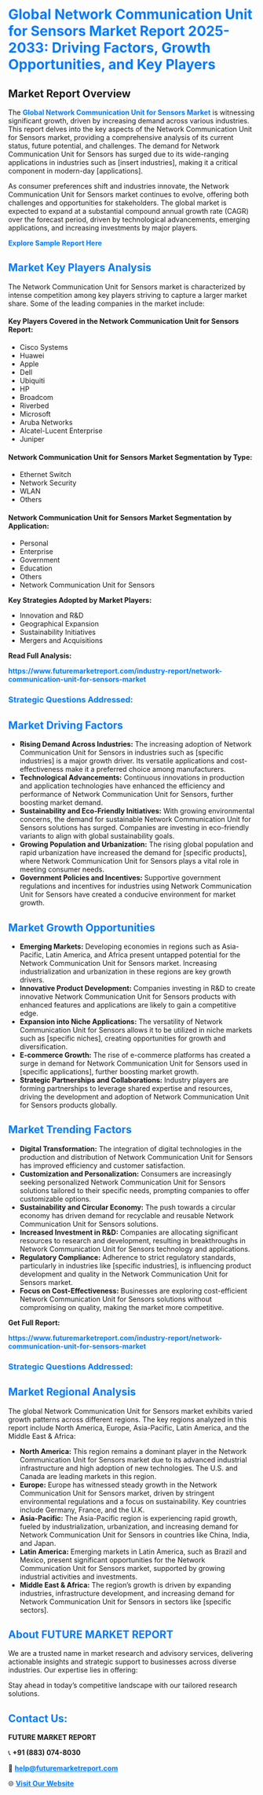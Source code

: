 <h1 style="color: #007BFF;">Global Network Communication Unit for Sensors Market Report 2025-2033: Driving Factors, Growth Opportunities, and Key Players</h1>

<section id="overview">
<h2>Market Report Overview</h2>
<p>The <a href="https://www.futuremarketreport.com/industry-report/network-communication-unit-for-sensors-market" style="color: #007BFF; text-decoration: none;"><strong>Global Network Communication Unit for Sensors Market</strong></a> is witnessing significant growth, driven by increasing demand across various industries. This report delves into the key aspects of the Network Communication Unit for Sensors market, providing a comprehensive analysis of its current status, future potential, and challenges. The demand for Network Communication Unit for Sensors has surged due to its wide-ranging applications in industries such as [insert industries], making it a critical component in modern-day [applications].</p>
<p>As consumer preferences shift and industries innovate, the Network Communication Unit for Sensors market continues to evolve, offering both challenges and opportunities for stakeholders. The global market is expected to expand at a substantial compound annual growth rate (CAGR) over the forecast period, driven by technological advancements, emerging applications, and increasing investments by major players.</p>
</section>

<section id="overview">
<p><a href="https://www.futuremarketreport.com/request-sample/reportId=124463" style="color: #007BFF; text-decoration: none;"><strong>Explore Sample Report Here</strong></a></p>
</section>

<section id="key-players">
<h2 style="color: #007BFF;">Market Key Players Analysis</h2>
<p>The Network Communication Unit for Sensors market is characterized by intense competition among key players striving to capture a larger market share. Some of the leading companies in the market include:</p>
<h4>Key Players Covered in the Network Communication Unit for Sensors Report:</h4>
<ul><li>Cisco Systems</li><li>Huawei</li><li>Apple</li><li>Dell</li><li>Ubiquiti</li><li>HP</li><li>Broadcom</li><li>Riverbed</li><li>Microsoft</li><li>Aruba Networks</li><li>Alcatel-Lucent Enterprise</li><li>Juniper</li></ul>
<h4>Network Communication Unit for Sensors Market Segmentation by Type:</h4>
<ul><li>Ethernet Switch</li><li>Network Security</li><li>WLAN</li><li>Others</li></ul>

<h4>Network Communication Unit for Sensors Market Segmentation by Application:</h4>
<ul><li>Personal</li><li>Enterprise</li><li>Government</li><li>Education</li><li>Others</li><li>Network Communication Unit for Sensors</li></ul>
<p><strong>Key Strategies Adopted by Market Players:</strong></p>
<ul>
<li>Innovation and R&D</li>
<li>Geographical Expansion</li>
<li>Sustainability Initiatives</li>
<li>Mergers and Acquisitions</li>
</ul>
</section>

<section>
<p><strong>Read Full Analysis: </strong></p><a href="https://www.futuremarketreport.com/industry-report/network-communication-unit-for-sensors-market" style="color: #007BFF; text-decoration: none;"><strong>https://www.futuremarketreport.com/industry-report/network-communication-unit-for-sensors-market</strong></a>
<h3 style="color: #007BFF;">Strategic Questions Addressed:</h3>
</section>

<section id="driving-factors">
<h2 style="color: #007BFF;">Market Driving Factors</h2>
<ul>
<li><strong>Rising Demand Across Industries:</strong> The increasing adoption of Network Communication Unit for Sensors in industries such as [specific industries] is a major growth driver. Its versatile applications and cost-effectiveness make it a preferred choice among manufacturers.</li>
<li><strong>Technological Advancements:</strong> Continuous innovations in production and application technologies have enhanced the efficiency and performance of Network Communication Unit for Sensors, further boosting market demand.</li>
<li><strong>Sustainability and Eco-Friendly Initiatives:</strong> With growing environmental concerns, the demand for sustainable Network Communication Unit for Sensors solutions has surged. Companies are investing in eco-friendly variants to align with global sustainability goals.</li>
<li><strong>Growing Population and Urbanization:</strong> The rising global population and rapid urbanization have increased the demand for [specific products], where Network Communication Unit for Sensors plays a vital role in meeting consumer needs.</li>
<li><strong>Government Policies and Incentives:</strong> Supportive government regulations and incentives for industries using Network Communication Unit for Sensors have created a conducive environment for market growth.</li>
</ul>
</section>

<section id="growth-opportunities">
<h2 style="color: #007BFF;">Market Growth Opportunities</h2>
<ul>
<li><strong>Emerging Markets:</strong> Developing economies in regions such as Asia-Pacific, Latin America, and Africa present untapped potential for the Network Communication Unit for Sensors market. Increasing industrialization and urbanization in these regions are key growth drivers.</li>
<li><strong>Innovative Product Development:</strong> Companies investing in R&D to create innovative Network Communication Unit for Sensors products with enhanced features and applications are likely to gain a competitive edge.</li>
<li><strong>Expansion into Niche Applications:</strong> The versatility of Network Communication Unit for Sensors allows it to be utilized in niche markets such as [specific niches], creating opportunities for growth and diversification.</li>
<li><strong>E-commerce Growth:</strong> The rise of e-commerce platforms has created a surge in demand for Network Communication Unit for Sensors used in [specific applications], further boosting market growth.</li>
<li><strong>Strategic Partnerships and Collaborations:</strong> Industry players are forming partnerships to leverage shared expertise and resources, driving the development and adoption of Network Communication Unit for Sensors products globally.</li>
</ul>
</section>

<section id="trending-factors">
<h2 style="color: #007BFF;">Market Trending Factors</h2>
<ul>
<li><strong>Digital Transformation:</strong> The integration of digital technologies in the production and distribution of Network Communication Unit for Sensors has improved efficiency and customer satisfaction.</li>
<li><strong>Customization and Personalization:</strong> Consumers are increasingly seeking personalized Network Communication Unit for Sensors solutions tailored to their specific needs, prompting companies to offer customizable options.</li>
<li><strong>Sustainability and Circular Economy:</strong> The push towards a circular economy has driven demand for recyclable and reusable Network Communication Unit for Sensors solutions.</li>
<li><strong>Increased Investment in R&D:</strong> Companies are allocating significant resources to research and development, resulting in breakthroughs in Network Communication Unit for Sensors technology and applications.</li>
<li><strong>Regulatory Compliance:</strong> Adherence to strict regulatory standards, particularly in industries like [specific industries], is influencing product development and quality in the Network Communication Unit for Sensors market.</li>
<li><strong>Focus on Cost-Effectiveness:</strong> Businesses are exploring cost-efficient Network Communication Unit for Sensors solutions without compromising on quality, making the market more competitive.</li>
</ul>
</section>

<section>
<p><strong>Get Full Report: </strong></p><a href="https://www.futuremarketreport.com/industry-report/network-communication-unit-for-sensors-market" style="color: #007BFF; text-decoration: none;"><strong>https://www.futuremarketreport.com/industry-report/network-communication-unit-for-sensors-market</strong></a>
<h3 style="color: #007BFF;">Strategic Questions Addressed:</h3>
</section>


<section id="regional-analysis">
<h2 style="color: #007BFF;">Market Regional Analysis</h2>
<p>The global Network Communication Unit for Sensors market exhibits varied growth patterns across different regions. The key regions analyzed in this report include North America, Europe, Asia-Pacific, Latin America, and the Middle East & Africa:</p>
<ul>
<li><strong>North America:</strong> This region remains a dominant player in the Network Communication Unit for Sensors market due to its advanced industrial infrastructure and high adoption of new technologies. The U.S. and Canada are leading markets in this region.</li>
<li><strong>Europe:</strong> Europe has witnessed steady growth in the Network Communication Unit for Sensors market, driven by stringent environmental regulations and a focus on sustainability. Key countries include Germany, France, and the U.K.</li>
<li><strong>Asia-Pacific:</strong> The Asia-Pacific region is experiencing rapid growth, fueled by industrialization, urbanization, and increasing demand for Network Communication Unit for Sensors in countries like China, India, and Japan.</li>
<li><strong>Latin America:</strong> Emerging markets in Latin America, such as Brazil and Mexico, present significant opportunities for the Network Communication Unit for Sensors market, supported by growing industrial activities and investments.</li>
<li><strong>Middle East & Africa:</strong> The region’s growth is driven by expanding industries, infrastructure development, and increasing demand for Network Communication Unit for Sensors in sectors like [specific sectors].</li>
</ul>
</section>

<footer>
<h2 style="color: #007BFF;">About FUTURE MARKET REPORT</h2>
<p>We are a trusted name in market research and advisory services, delivering actionable insights and strategic support to businesses across diverse industries. Our expertise lies in offering:</p>

<p>Stay ahead in today’s competitive landscape with our tailored research solutions.</p>

<h2 style="color: #007BFF;">Contact Us:</h2>
<p><strong>FUTURE MARKET REPORT</strong></p>
<p>📞 <strong>+91 (883) 074-8030</strong></p>
<p>📧 <strong><a href="mailto:help@futuremarketreport.com" style="color: #007BFF;">help@futuremarketreport.com</a></strong></p>
<p>🌐 <strong><a href="https://www.futuremarketreport.com/" style="color: #007BFF;">Visit Our Website</a></strong></p>
</footer>